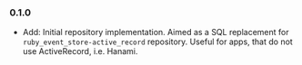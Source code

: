 ### 0.1.0

- Add: Initial repository implementation. Aimed as a SQL replacement for `ruby_event_store-active_record` repository. Useful for apps, that do not use ActiveRecord, i.e. Hanami.
